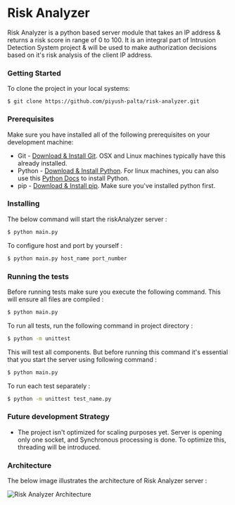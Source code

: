 # Risk Analyzer
Risk Analyzer is a python based server module that takes an IP address &amp; returns a risk score in range of 0 to 100. It is an integral part of Intrusion Detection System project & will be used to make authorization decisions based on it's risk analysis of the client IP address. 


### Getting Started
To clone the project in your local systems: 
```console
$ git clone https://github.com/piyush-palta/risk-analyzer.git
```

### Prerequisites
Make sure you have installed all of the following prerequisites on your development machine:
* Git - [Download & Install Git](https://git-scm.com/downloads). OSX and Linux machines typically have this already installed.
* Python - [Download & Install Python](https://www.python.org/downloads/). For linux machines, you can also use this [Python Docs](https://docs.python-guide.org/starting/install3/linux/) to install Python.
* pip - [Download & Install pip](https://pip.pypa.io/en/stable/installing/). Make sure you've installed python first.

### Installing

The below command will start the riskAnalyzer server :

```bash
$ python main.py
```
To configure host and port by yourself :

```bash
$ python main.py host_name port_number
```


### Running the tests
Before running tests make sure you execute the following command. This will ensure all files are compiled :

```bash
$ python main.py
```

To run all tests, run the following command in project directory :

```bash
$ python -m unittest
```
This will test all components. But before running this command it's essential that you start the server using following command :
```bash
$ python main.py
```

To run each test separately :
```bash
$ python -m unittest test_name.py
```


### Future development Strategy
* The project isn't optimized for scaling purposes yet. Server is opening only one socket, and Synchronous processing is done. To optimize this, threading will be introduced. 

### Architecture
The below image illustrates the architecture of Risk Analyzer server :

![Risk Analyzer Architecture](https://github.com/piyush-palta/risk-analyzer/blob/master/Risk%20Analyzer.png)


